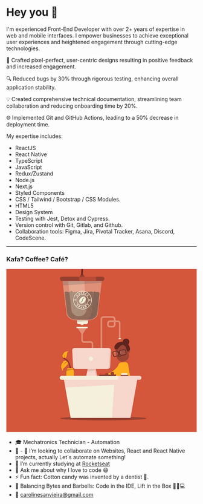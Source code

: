 

<!--
### Hi there 👋
**Ca-byte/Ca-byte** is a ✨ _special_ ✨ repository because its `README.md` (this file) appears on your GitHub profile.

Here are some ideas to get you started:

- 🔭 I’m currently working on ...
- 🌱 I’m currently learning ...
- 👯 I’m looking to collaborate on ...
- 🤔 I’m looking for help with ...
- 💬 Ask me about ...
- 📫 How to reach me: ...
- 😄 Pronouns: ...
- ⚡ Fun fact: Cotton candy was invented by a dentist 🍭.

-->
# Hey you :yellow_heart:
I'm experienced Front-End Developer with over 2+ years of expertise in web and mobile interfaces. I empower businesses to achieve exceptional user experiences and heightened engagement through cutting-edge technologies.

🚀 Crafted pixel-perfect, user-centric designs resulting in positive feedback and increased engagement.

🔍 Reduced bugs by 30% through rigorous testing, enhancing overall application stability.

💡 Created comprehensive technical documentation, streamlining team collaboration and reducing onboarding time by 20%.

🌐 Implemented Git and GitHub Actions, leading to a 50% decrease in deployment time.

My expertise includes:

- ReactJS
- React Native
- TypeScript
- JavaScript
- Redux/Zustand
- Node.js
- Next.js
- Styled Components
- CSS / Tailwind / Bootstrap / CSS Modules.
- HTML5
- Design System
- Testing with Jest, Detox and Cypress.
- Version control with Git, Gitlab, and Github.
- Collaboration tools: Figma, Jira, Pivotal Tracker, Asana, Discord, CodeScene.

------------------------
### Kafa? Coffee? Café?
![MyGithubTemplate](https://github.com/Ca-byte/Ca-byte/blob/master/MyGithubTemplate.gif)


 - :mortar_board: Mechatronics Technician - Automation
 - :dart: - 👯 I’m looking to collaborate on Websites, React and React Native projects, actually Let´s automate something!  
 - :book: I’m currently studying at [Rocketseat](https://lp.rocketseat.com.br/ignite) 
 - 💬  Ask me about why I love to code 😄
 - ⚡ Fun fact: Cotton candy was invented by a dentist 🍭.
 - :muscle: Balancing Bytes and Barbells: Code in the IDE, Lift in the Box 🏋️‍♂️💻
 - 💌 carolinesanvieira@gmail.com
